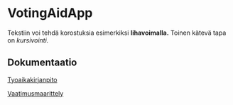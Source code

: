 # VotingAidApp

Tekstiin voi tehdä korostuksia esimerkiksi **lihavoimalla.** 
Toinen kätevä tapa on *kursivointi.*

## Dokumentaatio

[Tyoaikakirjanpito](https://github.com/mlkulmala/ot-harjoitustyo/blob/master/laskarit/viikko2/tyoaikakirjanpito.md)

[Vaatimusmaarittely](https://github.com/mlkulmala/ot-harjoitustyo/blob/master/dokumentaatio/vaatimusmaarittely.md)

